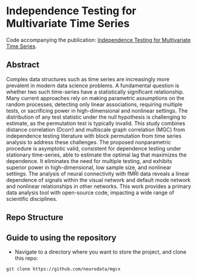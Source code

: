 # Independence Testing for Multivariate Time Series

Code accompanying the publication: [Independence Testing for Multivariate Time Series](https://arxiv.org/abs/1908.06486).

## Abstract

Complex data structures such as time series are increasingly more prevalent in modern data science problems. A fundamental question is whether two such time-series have a statistically significant relationship. Many current approaches rely on making parametric assumptions on the random processes, detecting only linear associations, requiring multiple tests, or sacrificing power in high-dimensional and nonlinear settings. The distribution of any test statistic under the null hypothesis is challenging to estimate, as the permutation test is typically invalid. This study combines distance correlation (Dcorr) and multiscale graph correlation (MGC) from independence testing literature with block permutation from time series analysis to address these challenges. The proposed nonparametric procedure is asymptotic valid, consistent for dependence testing under stationary time-series, able to estimate the optimal lag that maximizes the dependence. It eliminates the need for multiple testing, and exhibits superior power in high-dimensional, low sample size, and nonlinear settings. The analysis of neural connectivity with fMRI data reveals a linear dependence of signals within the visual network and default mode network and nonlinear relationships in other networks. This work provides a primary data analysis tool with open-source code, impacting a wide range of scientific disciplines.

## Repo Structure

## Guide to using the repository

- Navigate to a directory where you want to store the project, and clone this repo:

```
git clone https://github.com/neurodata/mgcx
```
